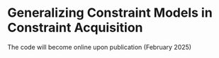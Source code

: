 # Generalizing Constraint Models in Constraint Acquisition

The code will become online upon publication (February 2025)
